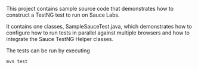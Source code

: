 This project contains sample source code that demonstrates how to construct a TestNG test to run on Sauce Labs.

It contains one classes, SampleSauceTest.java, which demonstrates how to configure how to run tests in parallel against
multiple browsers and how to integrate the Sauce TestNG Helper classes.

The tests can be run by executing

    mvn test